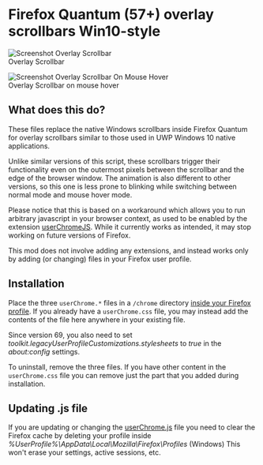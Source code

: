 # Firefox Quantum (57+) overlay scrollbars Win10-style      

![Screenshot Overlay Scrollbar](https://raw.githubusercontent.com/endeavoursc/firefox-overlay-scrollbars-win10/master/screenshots/screenshot.png)  
Overlay Scrollbar


![Screenshot Overlay Scrollbar On Mouse Hover](https://raw.githubusercontent.com/endeavoursc/firefox-overlay-scrollbars-win10/master/screenshots/screenshot-hover.png)  
Overlay Scrollbar on mouse hover


## What does this do?

These files replace the native Windows scrollbars inside Firefox Quantum for overlay scrollbars similar to those used in UWP Windows 10 native applications.

Unlike similar versions of this script, these scrollbars trigger their functionality even on the outermost pixels between the scrollbar and the edge of the browser window.
The animation is also different to other versions, so this one is less prone to blinking while switching between normal mode and mouse hover mode.

Please notice that this is based on a workaround which allows you to run arbitrary javascript in your browser context, as used to be enabled by the extension [userChromeJS](http://userchromejs.mozdev.org/).
While it currently works as intended, it may stop working on future versions of Firefox.

This mod does not involve adding any extensions, and instead works only by adding (or changing) files in your Firefox user profile.


## Installation

Place the three `userChrome.*` files in a `/chrome` directory [inside your Firefox profile](https://support.mozilla.org/en-US/kb/profiles-where-firefox-stores-user-data). If you already have a `userChrome.css` file, you may instead add the contents of the file here anywhere in your existing file.

Since version 69, you also need to set *toolkit.legacyUserProfileCustomizations.stylesheets* to *true* in the *about:config* settings.

To uninstall, remove the three files. If you have other content in the `userChrome.css` file you can remove just the part that you added during installation.

## Updating .js file

If you are updating or changing the [userChrome.js](https://github.com/endeavoursc/firefox-overlay-scrollbars-win10/blob/master/userChrome.js) file you need to clear the Firefox cache by deleting your profile inside *%UserProfile%\AppData\Local\Mozilla\Firefox\Profiles* (Windows)
This won't erase your settings, active sessions, etc.
